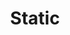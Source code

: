 ---
layout: layouts/base-substeps.njk
title: Static
excerpt: "Guides related to choosing a static website generator or flat file system"
categories: browse
tags: [guide,publishing-your-content-online]
primary_tag: publishing-your-content-online
secondary_tag: static
---
